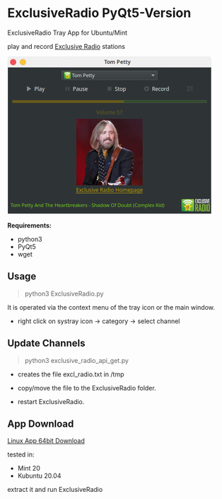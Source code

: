 # ExclusiveRadio PyQt5-Version
ExclusiveRadio Tray App for Ubuntu/Mint

play and record [Exclusive Radio](https://exclusive.radio) stations

![alt text](https://github.com/Axel-Erfurt/ExclusiveRadio_PyQt5/blob/master/screenshot1.png)

__Requirements:__
- python3
- PyQt5
- wget

## Usage ##
> python3 ExclusiveRadio.py

It is operated via the context menu of the tray icon or the main window.

- right click on systray icon -> category -> select channel

## Update Channels ##

> python3 exclusive_radio_api_get.py

- creates the file excl_radio.txt in /tmp

- copy/move the file to the ExclusiveRadio folder.

- restart ExclusiveRadio.

## App Download ##
[Linux App 64bit Download](https://www.dropbox.com/s/g8o6h8i740f23r6/ExclusiveRadio64_Qt5.tar.gz?dl=1)

tested in:

-  Mint 20
- Kubuntu 20.04

extract it and run ExclusiveRadio
